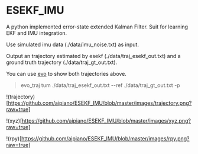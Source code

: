 # ESEKF_IMU
A python implemented error-state extended Kalman Filter. Suit for learning EKF and IMU integration.

Use simulated imu data (./data/imu_noise.txt) as input.

Output an trajectory estimated by esekf (./data/traj_esekf_out.txt) and a ground truth trajectory (./data/traj_gt_out.txt).

You can use [evo](https://github.com/MichaelGrupp/evo) to show both trajectories above.
> evo_traj tum ./data/traj_esekf_out.txt --ref ./data/traj_gt_out.txt -p

!(trajectory)[https://github.com/aipiano/ESEKF_IMU/blob/master/images/trajectory.png?raw=true]

!(xyz)[https://github.com/aipiano/ESEKF_IMU/blob/master/images/xyz.png?raw=true]

!(rpy)[https://github.com/aipiano/ESEKF_IMU/blob/master/images/rpy.png?raw=true]
